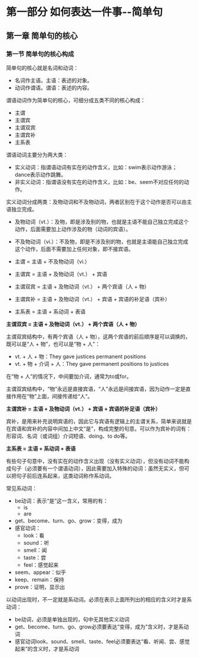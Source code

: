 # 第一部分 如何表达一件事--简单句

## 第一章 简单句的核心

### 第一节 简单句的核心构成

简单句的核心就是名词和动词：

- 名词作主语。主语：表述的对象。
- 动词作谓语。谓语：表述的内容。

谓语动词作为简单句的核心，可细分成五类不同的核心构成：

- 主谓
- 主谓宾
- 主谓双宾
- 主谓宾补
- 主系表

谓语动词主要分为两大类：
- 实义动词：指谓语动词有实在的动作含义，比如：swim表示动作游泳；dance表示动作跳舞。
- 非实义动词：指谓语没有实在的动作含义，比如：be、seem不对应任何的动作。

实义动词分成两类：及物动词和不及物动词，两者区别在于这个动作是否可以由主语独立完成。
- 及物动词（vt.）：及物，即是涉及别的物，也就是主语不能自己独立完成这个动作，后面需要加上动作涉及的物（动词的宾语）。
- 不及物动词（vi.）：不及物，即是不涉及别的物，也就是主语能自己独立完成这个动作，后面不需要加上任何对象，即不接宾语。



- 主谓 = 主语 + 不及物动词（vi.）
- 主谓宾 = 主语 + 及物动词（vt.） + 宾语
- 主谓双宾 = 主语 + 及物动词（vt.） + 两个宾语（人 + 物）
- 主谓宾补 = 主语 + 及物动词（vt.） + 宾语 + 宾语的补足语（宾补）
- 主系表 = 主语 + 系动词 + 表语

**主谓双宾 = 主语 + 及物动词（vt.） + 两个宾语（人 + 物）**

主谓双宾结构中，有两个宾语（人 + 物），这两个宾语的前后顺序是可以调换的，既可以是“人 + 物”，也可以是“物 + 人”：

- vt. + 人 + 物：They gave justices permanent positions
- vt. + 物 + 介词 + 人：They gave permanent positions to justices

在“物 + 人”的情况下，中间要加介词，通常为to或for。

主谓双宾结构中，“物”永远是直接宾语，“人”永远是间接宾语，因为动作一定是直接作用在“物”上面，间接传递给“人“。

**主谓宾补 = 主语 + 及物动词（vt.） + 宾语 + 宾语的补足语（宾补）**

宾补，是用来补充说明宾语的，因此它与宾语有逻辑上的主谓关系，简单来说就是在宾语和宾补的内容中间加上中文“是”，构成完整的句意。可以作为宾补的词有：形容词、名词（或词组）介词短语、doing、to do等。

**主系表 = 主语 + 系动词 + 表语**

有些句子句意中，没有实在的动作含义出现（没有实义动词），但没有动词不能构成句子（必须要有一个谓语动词），因此需要加入特殊的动词：虽然无实义，但可以把句子前后连系起来，这类动词称作系动词。

常见系动词：

- be动词：表示“是”这一含义，常用的有：
	- is
	- are
- get、become、turn、go、grow：变得，成为
- 感官动词：
	- look：看
	- sound：听
	- smell：闻
	- taste：尝
	- feel：感觉起来
- seem、appear：似乎
- keep、remain：保持
- prove：证明，显示出

以动词出现时，不一定就是系动词。必须在表示上面所列出的相应的含义时才是系动词：

- be动词，必须是单独出现的，句中无其他实义动词
- get、become、turn、go、grow必须要表达“变得，成为”含义时，才是系动词
- 感官动词look、sound、smell、taste、feel必须要表达“看、听闻、尝、感觉起来”的含义时，才是系动词